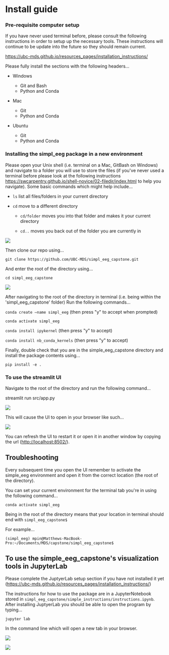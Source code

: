 # Install guide

### **Pre-requisite computer setup**

If you have never used terminal before, please consult the following instructions in order to setup up the necessary tools. These instructions will continue to be update into the future so they should remain current.

<https://ubc-mds.github.io/resources_pages/installation_instructions/>

Please fully install the sections with the following headers...

-   Windows

    -   Git and Bash
    -   Python and Conda

-   Mac

    -   Git
    -   Python and Conda

-   Ubuntu

    -   Git
    -   Python and Conda

### **Installing the simpl\_eeg package in a new environment**

Please open your Unix shell (i.e. terminal on a Mac, GitBash on Windows) and navigate to a folder you will use to store the files (if you've never used a terminal before please look at the following instructions <https://swcarpentry.github.io/shell-novice/02-filedir/index.html> to help you navigate). Some basic commands which might help include...

-   `ls` list all files/folders in your current directory

-   `cd` move to a different directory

    -   `cd/folder` moves you into that folder and makes it your current directory

    -   `cd..` moves you back out of the folder you are currently in

![](instruction_imgs/navigation.png)

Then clone our repo using...

`git clone https://github.com/UBC-MDS/simpl_eeg_capstone.git`

And enter the root of the directory using...

`cd simpl_eeg_capstone`

![](instruction_imgs/navigation2.png)

After navigating to the root of the directory in terminal (i.e. being within the 'simpl\_eeg\_capstone' folder) Run the following commands...

`conda create –name simpl_eeg` (then press "y" to accept when prompted)

`conda activate simpl_eeg`

`conda install ipykernel` (then press "y" to accept)

`conda install nb_conda_kernels` (then press "y" to accept)

Finally, double check that you are in the simple\_eeg\_capstone directory and install the package contents using...

`pip install -e .`

### **To use the streamlit UI**

Navigate to the root of the directory and run the following command...

streamlit run src/app.py

![](instruction_imgs/streamlit.png)

This will cause the UI to open in your browser like such...

![](instruction_imgs/streamlit2.png)

You can refresh the UI to restart it or open it in another window by copying the url (<http://localhost:8502/>).

## **Troubleshooting**

Every subsequent time you open the UI remember to activate the simple_eeg environment and open it from the correct location (the root of the directory).

You can set your current environment for the terminal tab you're in using the following command...

`conda activate simpl_eeg`

Being in the root of the directory means that your location in terminal should end with `simpl_eeg_capstone$`

For example...

`(simpl_eeg) mpin@Matthews-MacBook-Pro:~/Documents/MDS/capstone/simpl_eeg_capstone$ `

## **To use the simple\_eeg\_capstone's visualization tools in JupyterLab**

Please complete the JuptyerLab setup section if you have not installed it yet (<https://ubc-mds.github.io/resources_pages/installation_instructions/>)

The instructions for how to use the package are in a JupyterNotebook stored in `simpl_eeg_capstone/simple_instructions/instructions.ipynb`. After installing JuptyerLab you should be able to open the program by typing...

`jupyter lab`

In the command line which will open a new tab in your browser.

![](instruction_imgs/jupyter_lab.png)

![](instruction_imgs/jupyter_lab2.png)
